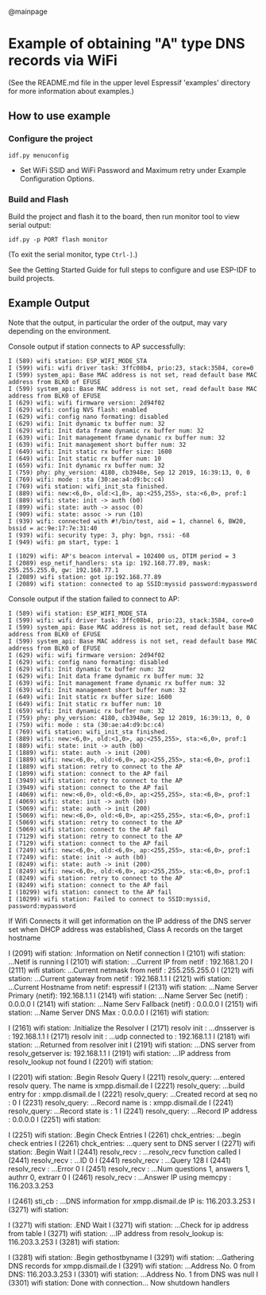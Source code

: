 @mainpage
# Example of obtaining "A" type DNS records via WiFi

(See the README.md file in the upper level Espressif 'examples' directory for more information about examples.)


## How to use example

### Configure the project

```
idf.py menuconfig
```

* Set WiFi SSID and WiFi Password and Maximum retry under Example Configuration Options.

### Build and Flash

Build the project and flash it to the board, then run monitor tool to view serial output:

```
idf.py -p PORT flash monitor
```

(To exit the serial monitor, type ``Ctrl-]``.)

See the Getting Started Guide for full steps to configure and use ESP-IDF to build projects.

## Example Output
Note that the output, in particular the order of the output, may vary depending on the environment.

Console output if station connects to AP successfully:
```
I (589) wifi station: ESP_WIFI_MODE_STA
I (599) wifi: wifi driver task: 3ffc08b4, prio:23, stack:3584, core=0
I (599) system_api: Base MAC address is not set, read default base MAC address from BLK0 of EFUSE
I (599) system_api: Base MAC address is not set, read default base MAC address from BLK0 of EFUSE
I (629) wifi: wifi firmware version: 2d94f02
I (629) wifi: config NVS flash: enabled
I (629) wifi: config nano formating: disabled
I (629) wifi: Init dynamic tx buffer num: 32
I (629) wifi: Init data frame dynamic rx buffer num: 32
I (639) wifi: Init management frame dynamic rx buffer num: 32
I (639) wifi: Init management short buffer num: 32
I (649) wifi: Init static rx buffer size: 1600
I (649) wifi: Init static rx buffer num: 10
I (659) wifi: Init dynamic rx buffer num: 32
I (759) phy: phy_version: 4180, cb3948e, Sep 12 2019, 16:39:13, 0, 0
I (769) wifi: mode : sta (30:ae:a4:d9:bc:c4)
I (769) wifi station: wifi_init_sta finished.
I (889) wifi: new:<6,0>, old:<1,0>, ap:<255,255>, sta:<6,0>, prof:1
I (889) wifi: state: init -> auth (b0)
I (899) wifi: state: auth -> assoc (0)
I (909) wifi: state: assoc -> run (10)
I (939) wifi: connected with #!/bin/test, aid = 1, channel 6, BW20, bssid = ac:9e:17:7e:31:40
I (939) wifi: security type: 3, phy: bgn, rssi: -68
I (949) wifi: pm start, type: 1

I (1029) wifi: AP's beacon interval = 102400 us, DTIM period = 3
I (2089) esp_netif_handlers: sta ip: 192.168.77.89, mask: 255.255.255.0, gw: 192.168.77.1
I (2089) wifi station: got ip:192.168.77.89
I (2089) wifi station: connected to ap SSID:myssid password:mypassword
```

Console output if the station failed to connect to AP:
```
I (589) wifi station: ESP_WIFI_MODE_STA
I (599) wifi: wifi driver task: 3ffc08b4, prio:23, stack:3584, core=0
I (599) system_api: Base MAC address is not set, read default base MAC address from BLK0 of EFUSE
I (599) system_api: Base MAC address is not set, read default base MAC address from BLK0 of EFUSE
I (629) wifi: wifi firmware version: 2d94f02
I (629) wifi: config nano formating: disabled
I (629) wifi: Init dynamic tx buffer num: 32
I (629) wifi: Init data frame dynamic rx buffer num: 32
I (639) wifi: Init management frame dynamic rx buffer num: 32
I (639) wifi: Init management short buffer num: 32
I (649) wifi: Init static rx buffer size: 1600
I (649) wifi: Init static rx buffer num: 10
I (659) wifi: Init dynamic rx buffer num: 32
I (759) phy: phy_version: 4180, cb3948e, Sep 12 2019, 16:39:13, 0, 0
I (759) wifi: mode : sta (30:ae:a4:d9:bc:c4)
I (769) wifi station: wifi_init_sta finished.
I (889) wifi: new:<6,0>, old:<1,0>, ap:<255,255>, sta:<6,0>, prof:1
I (889) wifi: state: init -> auth (b0)
I (1889) wifi: state: auth -> init (200)
I (1889) wifi: new:<6,0>, old:<6,0>, ap:<255,255>, sta:<6,0>, prof:1
I (1889) wifi station: retry to connect to the AP
I (1899) wifi station: connect to the AP fail
I (3949) wifi station: retry to connect to the AP
I (3949) wifi station: connect to the AP fail
I (4069) wifi: new:<6,0>, old:<6,0>, ap:<255,255>, sta:<6,0>, prof:1
I (4069) wifi: state: init -> auth (b0)
I (5069) wifi: state: auth -> init (200)
I (5069) wifi: new:<6,0>, old:<6,0>, ap:<255,255>, sta:<6,0>, prof:1
I (5069) wifi station: retry to connect to the AP
I (5069) wifi station: connect to the AP fail
I (7129) wifi station: retry to connect to the AP
I (7129) wifi station: connect to the AP fail
I (7249) wifi: new:<6,0>, old:<6,0>, ap:<255,255>, sta:<6,0>, prof:1
I (7249) wifi: state: init -> auth (b0)
I (8249) wifi: state: auth -> init (200)
I (8249) wifi: new:<6,0>, old:<6,0>, ap:<255,255>, sta:<6,0>, prof:1
I (8249) wifi station: retry to connect to the AP
I (8249) wifi station: connect to the AP fail
I (10299) wifi station: connect to the AP fail
I (10299) wifi station: Failed to connect to SSID:myssid, password:mypassword
```

If Wifi Connects it will get information on the IP address of the DNS server set
when DHCP address was established, Class A records on the target hostname

I (2091) wifi station: .Information on Netif connection
I (2101) wifi station: ...Netif is running
I (2101) wifi station: ...Current IP from netif      : 192.168.1.20
I (2111) wifi station: ...Current netmask from netif : 255.255.255.0
I (2121) wifi station: ...Current gateway from netif : 192.168.1.1
I (2121) wifi station: ...Current Hostname from netif: espressif
I (2131) wifi station: ...Name Server Primary (netif): 192.168.1.1
I (2141) wifi station: ...Name Server Sec (netif)    : 0.0.0.0
I (2141) wifi station: ...Name Serv Fallback (netif) : 0.0.0.0
I (2151) wifi station: ...Name Server DNS Max        : 0.0.0.0
I (2161) wifi station:

I (2161) wifi station: .Initialize the Resolver
I (2171) resolv init : ...dnsserver is                : 192.168.1.1
I (2171) resolv init : ...udp connected to            : 192.168.1.1
I (2181) wifi station: ...Returned from resolver init
I (2191) wifi station: ...DNS server from resolv_getserver is: 192.168.1.1
I (2191) wifi station: ...IP address from resolv_lookup not found
I (2201) wifi station:

I (2201) wifi station: .Begin Resolv Query
I (2211) resolv_query: ...entered resolv query. The name is xmpp.dismail.de
I (2221) resolv_query: ...build entry for             : xmpp.dismail.de
I (2221) resolv_query: ...Created record at seq no    : 0
I (2231) resolv_query: ...Record name is              : xmpp.dismail.de
I (2241) resolv_query: ...Record state is             : 1
I (2241) resolv_query: ...Record IP address           : 0.0.0.0
I (2251) wifi station:

I (2251) wifi station: .Begin Check Entries
I (2261) chck_entries: ...begin check entries
I (2261) chck_entries: ...query sent to DNS server
I (2271) wifi station: .Begin Wait
I (2441) resolv_recv : ...resolv_recv function called
I (2441) resolv_recv : ...ID 0
I (2441) resolv_recv : ...Query 128
I (2441) resolv_recv : ...Error 0
I (2451) resolv_recv : ...Num questions 1, answers 1, authrr 0, extrarr 0
I (2461) resolv_recv : ...Answer IP using memcpy             : 116.203.3.253

I (2461) sti_cb     : ...DNS information for xmpp.dismail.de IP is: 116.203.3.253
I (3271) wifi station:

I (3271) wifi station: .END Wait
I (3271) wifi station: ...Check for ip address from table
I (3271) wifi station: ...IP address from resolv_lookup is: 116.203.3.253
I (3281) wifi station:

I (3281) wifi station: .Begin gethostbyname
I (3291) wifi station: ...Gathering DNS records for xmpp.dismail.de
I (3291) wifi station: ...Address No. 0 from DNS: 116.203.3.253
I (3301) wifi station: ...Address No. 1 from DNS was null
I (3301) wifi station: Done with connection... Now shutdown handlers
